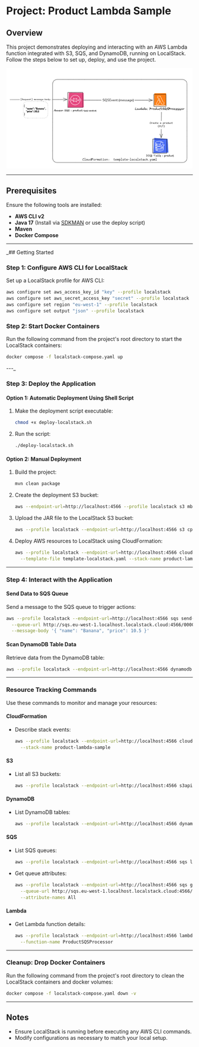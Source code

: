 # Project: Product Lambda Sample

## Overview
This project demonstrates deploying and interacting with an AWS Lambda function integrated with S3, SQS, and DynamoDB, running on LocalStack. Follow the steps below to set up, deploy, and use the project.

![!usecase-diagram](usecase-diagram.png)

---

## Prerequisites
Ensure the following tools are installed:

- **AWS CLI v2**
- **Java 17** (Install via [SDKMAN](https://sdkman.io/) or use the deploy script)
- **Maven**
- **Docker Compose**

---

_## Getting Started

### Step 1: Configure AWS CLI for LocalStack
Set up a LocalStack profile for AWS CLI:

```bash
aws configure set aws_access_key_id "key" --profile localstack
aws configure set aws_secret_access_key "secret" --profile localstack
aws configure set region "eu-west-1" --profile localstack
aws configure set output "json" --profile localstack
```

### Step 2: Start Docker Containers
Run the following command from the project's root directory to start the LocalStack containers:

```bash
docker compose -f localstack-compose.yaml up
```

---_

### Step 3: Deploy the Application

#### Option 1: Automatic Deployment Using Shell Script
1. Make the deployment script executable:

   ```bash
   chmod +x deploy-localstack.sh
   ```

2. Run the script:

   ```bash
   ./deploy-localstack.sh
   ```

#### Option 2: Manual Deployment
1. Build the project:

   ```bash
   mvn clean package
   ```

2. Create the deployment S3 bucket:

   ```bash
   aws --endpoint-url=http://localhost:4566 --profile localstack s3 mb s3://artifact-storage-bucket
   ```

3. Upload the JAR file to the LocalStack S3 bucket:

   ```bash
   aws --profile localstack --endpoint-url=http://localhost:4566 s3 cp target/product-lambda-0.0.1-SNAPSHOT.jar s3://artifact-storage-bucket/product-lambda-0.0.1-SNAPSHOT.jar
   ```

4. Deploy AWS resources to LocalStack using CloudFormation:

   ```bash
   aws --profile localstack --endpoint-url=http://localhost:4566 cloudformation deploy \
     --template-file template-localstack.yaml --stack-name product-lambda-sample
   ```

---

### Step 4: Interact with the Application

#### Send Data to SQS Queue
Send a message to the SQS queue to trigger actions:

```bash
aws --profile localstack --endpoint-url=http://localhost:4566 sqs send-message \
  --queue-url http://sqs.eu-west-1.localhost.localstack.cloud:4566/000000000000/product-sqs-queue \
  --message-body '{ "name": "Banana", "price": 10.5 }'
```

#### Scan DynamoDB Table Data
Retrieve data from the DynamoDB table:

```bash
aws --profile localstack --endpoint-url=http://localhost:4566 dynamodb scan --table-name product
```

---

### Resource Tracking Commands
Use these commands to monitor and manage your resources:

#### CloudFormation
- Describe stack events:

  ```bash
  aws --profile localstack --endpoint-url=http://localhost:4566 cloudformation describe-stack-events \
    --stack-name product-lambda-sample
  ```

#### S3
- List all S3 buckets:

  ```bash
  aws --profile localstack --endpoint-url=http://localhost:4566 s3api list-buckets
  ```

#### DynamoDB
- List DynamoDB tables:

  ```bash
  aws --profile localstack --endpoint-url=http://localhost:4566 dynamodb list-tables
  ```

#### SQS
- List SQS queues:

  ```bash
  aws --profile localstack --endpoint-url=http://localhost:4566 sqs list-queues
  ```

- Get queue attributes:

  ```bash
  aws --profile localstack --endpoint-url=http://localhost:4566 sqs get-queue-attributes \
    --queue-url http://sqs.eu-west-1.localhost.localstack.cloud:4566/000000000000/product-sqs-queue \
    --attribute-names All
  ```

#### Lambda
- Get Lambda function details:

  ```bash
  aws --profile localstack --endpoint-url=http://localhost:4566 lambda get-function \
    --function-name ProductSQSProcessor
  ```

---

### Cleanup: Drop Docker Containers
Run the following command from the project's root directory to clean the LocalStack containers and docker volumes:

```bash
docker compose -f localstack-compose.yaml down -v
```

---

## Notes
- Ensure LocalStack is running before executing any AWS CLI commands.
- Modify configurations as necessary to match your local setup.
